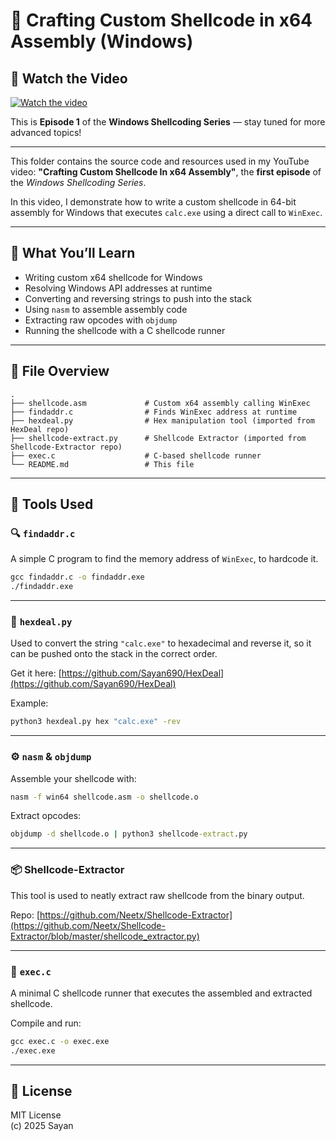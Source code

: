 # 🐚 Crafting Custom Shellcode in x64 Assembly (Windows)

## 🎥 Watch the Video

[![Watch the video](https://img.youtube.com/vi/9-CgePQP9Io/hqdefault.jpg)](https://www.youtube.com/watch?v=9-CgePQP9Io)

This is **Episode 1** of the **Windows Shellcoding Series** — stay tuned for more advanced topics!

---

This folder contains the source code and resources used in my YouTube video:
**"Crafting Custom Shellcode In x64 Assembly"**, the **first episode** of the *Windows Shellcoding Series*.

In this video, I demonstrate how to write a custom shellcode in 64-bit assembly for Windows that executes `calc.exe` using a direct call to `WinExec`.

---

## 🧠 What You’ll Learn

- Writing custom x64 shellcode for Windows
- Resolving Windows API addresses at runtime
- Converting and reversing strings to push into the stack
- Using `nasm` to assemble assembly code
- Extracting raw opcodes with `objdump`
- Running the shellcode with a C shellcode runner

---

## 📂 File Overview

```
.
├── shellcode.asm             # Custom x64 assembly calling WinExec
├── findaddr.c                # Finds WinExec address at runtime
├── hexdeal.py                # Hex manipulation tool (imported from HexDeal repo)
├── shellcode-extract.py      # Shellcode Extractor (imported from Shellcode-Extractor repo)
├── exec.c                    # C-based shellcode runner
└── README.md                 # This file
```

---

## 🧩 Tools Used

### 🔍 `findaddr.c`

A simple C program to find the memory address of `WinExec`, to hardcode it.

```cmd
gcc findaddr.c -o findaddr.exe
./findaddr.exe
```

---

### 🧪 `hexdeal.py`

Used to convert the string `"calc.exe"` to hexadecimal and reverse it, so it can be pushed onto the stack in the correct order.

Get it here: [https://github.com/Sayan690/HexDeal](https://github.com/Sayan690/HexDeal)

Example:

```cmd
python3 hexdeal.py hex "calc.exe" -rev
```

---

### ⚙️ `nasm` & `objdump`

Assemble your shellcode with:

```cmd
nasm -f win64 shellcode.asm -o shellcode.o
```

Extract opcodes:

```cmd
objdump -d shellcode.o | python3 shellcode-extract.py
```

---

### 📦 Shellcode-Extractor

This tool is used to neatly extract raw shellcode from the binary output.

Repo: [https://github.com/Neetx/Shellcode-Extractor](https://github.com/Neetx/Shellcode-Extractor/blob/master/shellcode_extractor.py)

---

### 🚀 `exec.c`

A minimal C shellcode runner that executes the assembled and extracted shellcode.

Compile and run:

```cmd
gcc exec.c -o exec.exe
./exec.exe
```

---

## 📜 License

MIT License  
(c) 2025 Sayan
